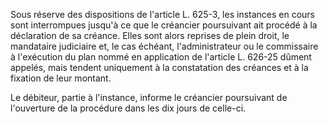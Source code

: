 Sous réserve des dispositions de l'article L. 625-3, les instances en cours sont interrompues jusqu'à ce que le créancier poursuivant ait procédé à la déclaration de sa créance. Elles sont alors reprises de plein droit, le mandataire judiciaire et, le cas échéant, l'administrateur ou le commissaire à l'exécution du plan nommé en application de l'article L. 626-25 dûment appelés, mais tendent uniquement à la constatation des créances et à la fixation de leur montant.

Le débiteur, partie à l'instance, informe le créancier poursuivant de l'ouverture de la procédure dans les dix jours de celle-ci.
